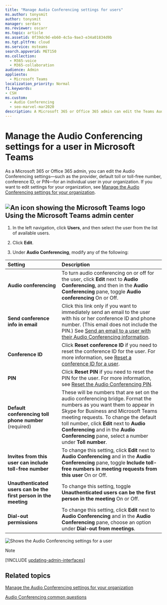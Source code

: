 ```yaml
---
title: "Manage Audio Conferencing settings for users"
ms.author: tonysmit
author: tonysmit
manager: serdars
ms.reviewer: oscarr
ms.topic: article
ms.assetid: 0f39dc9d-eb60-4c5a-9ae3-e34a01834d9b
ms.tgt.pltfrm: cloud
ms.service: msteams
search.appverid: MET150
ms.collection: 
  - M365-voice
  - M365-collaboration
audience: Admin
appliesto: 
  - Microsoft Teams
localization_priority: Normal
f1.keywords:
- CSH
ms.custom: 
  - Audio Conferencing
  - seo-marvel-mar2020
description: A Microsoft 365 or Office 365 admin can edit the Teams Audio Conferencing settings, including provider, default toll or toll-free number, conference ID, or PIN for a user.
---
```


# Manage the Audio Conferencing settings for a user in Microsoft Teams

As a Microsoft 365 or Office 365 admin, you can edit the Audio Conferencing settings—such as the provider, default toll or toll-free number, conference ID, or PIN—for an individual user in your organization. If you want to edit settings for your organization, see [Manage the Audio Conferencing settings for your organization](manage-the-audio-conferencing-settings-for-my-organization-in-teams.md).

## ![An icon showing the Microsoft Teams logo](media/teams-logo-30x30.png) Using the Microsoft Teams admin center

1. In the left navigation, click **Users**, and then select the user from the list of available users.

2. Click **Edit**.

3. Under **Audio Conferencing**, modify any of the following:

|**Setting**|**Description**|
|:-----|:-----|
|**Audio conferencing**|To turn audio conferencing on or off for the user, click **Edit** next to **Audio Conferencing**, and then in the **Audio Conferencing** pane, toggle **Audio conferencing** On or Off.|
|**Send conference info in email**  |Click this link only if you want to immediately send an email to the user with his or her conference ID and phone number. (This email does not include the PIN.) See [Send an email to a user with their Audio Conferencing information](send-an-email-to-a-user-with-their-dial-in-information-in-teams.md).  |
|**Conference ID**  |Click **Reset conference ID** if you need to reset the conference ID for the user. For more information, see [Reset a conference ID for a user](reset-a-conference-id-for-a-user-in-teams.md).  |
|**PIN** |Click **Reset PIN** if you need to reset the PIN for the user. For more information, see [Reset the Audio Conferencing PIN](reset-the-audio-conferencing-pin-in-teams.md). |
|**Default conferencing toll phone number** (required) |These will be numbers that are set on the audio conferencing bridge. Format the numbers as you want them to appear in Skype for Business and Microsoft Teams meeting requests. To change the default toll number, click **Edit** next to **Audio Conferencing** and in the **Audio Conferencing** pane, select a number under **Toll number**. |
|**Invites from this user can include toll-free number**|To change this setting, click **Edit** next to **Audio Conferencing** and in the **Audio Conferencing** pane, toggle **Include toll-free numbers in meeting requests from this user** On or Off. |
|**Unauthenticated users can be the first person in the meeting**|To change this setting, toggle **Unauthenticated users can be the first person in the meeting** On or Off.
|**Dial-out permissions**|To change this setting, click **Edit** next to **Audio Conferencing** and in the **Audio Conferencing** pane, choose an option under **Dial-out from meetings**.|

![Shows the Audio Conferencing settings for a user](media/teams-manage-audio-conferencing-settings-for-a-user-image1.png)
 

> [!Note]
> [!INCLUDE [updating-admin-interfaces](includes/updating-admin-interfaces.md)]

## Related topics

[Manage the Audio Conferencing settings for your organization](manage-the-audio-conferencing-settings-for-my-organization-in-teams.md)

[Audio Conferencing common questions](audio-conferencing-common-questions.md)
